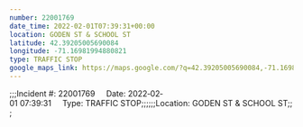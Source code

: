 ```yaml
---
number: 22001769
date_time: 2022-02-01T07:39:31+00:00
location: GODEN ST & SCHOOL ST
latitude: 42.39205005690084
longitude: -71.16981994880821
type: TRAFFIC STOP
google_maps_link: https://maps.google.com/?q=42.39205005690084,-71.16981994880821
---
```


;;;Incident #: 22001769     Date: 2022‐02‐01 07:39:31     Type: TRAFFIC STOP;;;;;;Location: GODEN ST & SCHOOL ST;;;
